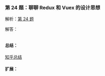 ### 第 24 题：聊聊 Redux 和 Vuex 的设计思想

解析：[第 24 题](https://github.com/Advanced-Frontend/Daily-Interview-Question/issues/45)

解答：



```javascript

```

#### 总结：

[知乎总结](https://zhuanlan.zhihu.com/p/53599723) 

#### 扩展：



